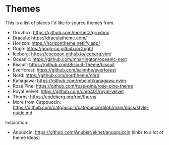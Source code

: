# Themes

This is a list of places I'd like to source themes from.
- Gruvbox: https://github.com/morhetz/gruvbox
- Dracula: https://draculatheme.com/
- Horizon: https://horizontheme.netlify.app/
- Gogh: https://gogh-co.github.io/Gogh/
- Iceberg: https://cocopon.github.io/iceberg.vim/
- Oceanic: https://github.com/mhartington/oceanic-next
- Biscuit: https://github.com/Biscuit-Theme/biscuit
- Everforest: https://github.com/sainnhe/everforest
- Nord: https://github.com/nordtheme/nord
- Kanagawa: https://github.com/rebelot/kanagawa.nvim
- Rosé Pine: https://github.com/rose-pine/rose-pine-theme
- Royal Velvet: https://github.com/caro401/royal-velvet
- Thorns: https://codeberg.org/rini/thorns
- More from Catppuccin: https://github.com/catppuccin/catppuccin/blob/main/docs/style-guide.md

Inspiration:
- Anpuccin: https://github.com/AnubisNekhet/anuppuccin (links to a lot of theme ideas)
